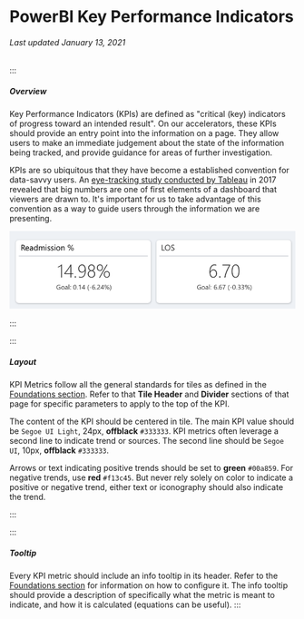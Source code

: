 # PowerBI Key Performance Indicators

###### Last updated January 13, 2021

:::

##### Overview

Key Performance Indicators (KPIs) are defined as "critical (key) indicators of progress toward an intended result".
On our accelerators, these KPIs should provide an entry point into the information on a page.
They allow users to make an immediate judgement about the state of the information being tracked, and provide guidance for areas of further investigation.

KPIs are so ubiquitous that they have become a established convention for data-savvy users.
An [eye-tracking study conducted by Tableau](https://www.tableau.com/about/blog/2017/6/eye-tracking-study-5-key-learnings-data-designers-everywhere-72395) in 2017 revealed that big numbers are one of first elements of a dashboard that viewers are drawn to.
It's important for us to take advantage of this convention as a way to guide users through the information we are presenting.

![KPI Tile](./assets/analytics/powerbi/pbi-tile.png "KPI Tile")


:::

:::

##### Layout

KPI Metrics follow all the general standards for tiles as defined in the [Foundations section](/analytics/powerbi-foundations).
Refer to that **Tile Header** and **Divider** sections of that page for specific parameters to apply to the top of the KPI.

The content of the KPI should be centered in tile.
The main KPI value should be `Segoe UI Light`, 24px, **offblack** `#333333`.
KPI metrics often leverage a second line to indicate trend or sources.
The second line should be `Segoe UI`, 10px, **offblack** `#333333`.

Arrows or text indicating positive trends should be set to **green** `#00a859`.
For negative trends, use **red** `#f13c45`.
But never rely solely on color to indicate a positive or negative trend, either text or iconography should also indicate the trend.

:::

:::

##### Tooltip

Every KPI metric should include an info tooltip in its header.
Refer to the [Foundations section](/analytics/powerbi-foundations) for information on how to configure it.
The info tooltip should provide a description of specifically what the metric is meant to indicate, and how it is calculated (equations can be useful).
:::
